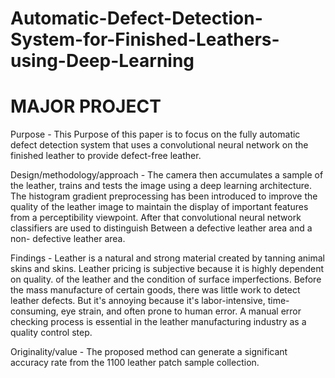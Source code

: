 # Automatic-Defect-Detection-System-for-Finished-Leathers-using-Deep-Learning 
# MAJOR PROJECT
Purpose - This Purpose of this paper is to focus on the fully automatic defect detection system that uses a convolutional
neural network on the finished leather to provide defect-free leather.

Design/methodology/approach - The camera then accumulates a sample of the leather, trains and tests the image using a
deep learning architecture. The histogram gradient preprocessing has been introduced to improve the quality of the leather
image to maintain the display of important features from a perceptibility viewpoint. After that convolutional neural network
classifiers are used to distinguish Between a defective leather area and a non- defective leather area.

Findings - Leather is a natural and strong material created by tanning animal skins and skins. Leather pricing is subjective
because it is highly dependent on quality. of the leather and the condition of surface imperfections. Before the mass
manufacture of certain goods, there was little work to detect leather defects. But it's annoying because it's labor-intensive,
time-consuming, eye strain, and often prone to human error. A manual error checking process is essential in the leather
manufacturing industry as a quality control step.

Originality/value - The proposed method can generate a significant accuracy rate from the 1100 leather patch sample
collection.
